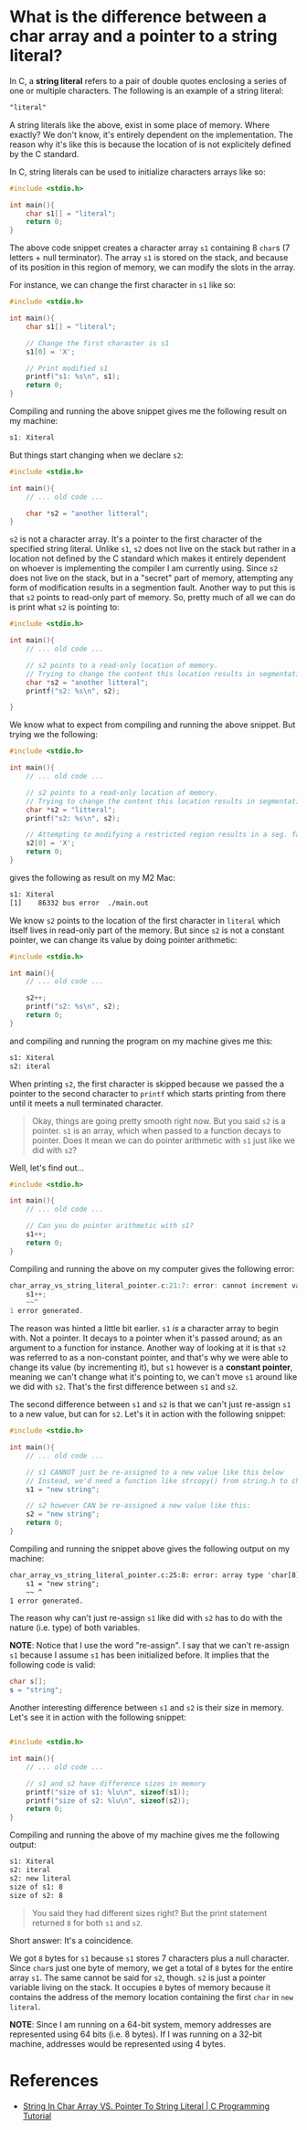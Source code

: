# What is the difference between a char array and a pointer to a string literal?

In C, a **string literal** refers to a pair of double quotes enclosing a series of one or multiple characters. The following is an example of a string literal:

```txt
"literal"
```
A string literals like the above, exist in some place of memory. Where exactly? We don't know, it's entirely dependent on the implementation. The reason why it's like this is because the location of is not explicitely defined by the C standard.

In C, string literals can be used to initialize characters arrays like so:

```c
#include <stdio.h>

int main(){
    char s1[] = "literal";
    return 0;
}
```

The above code snippet creates a character array `s1` containing 8 `char`s (7 letters + null terminator). The array `s1` is stored on the stack, and because of its position in this region of memory, we can modify the slots in the array.

For instance, we can change the first character in `s1` like so:

```c
#include <stdio.h>

int main(){
    char s1[] = "literal";

    // Change the first character is s1
    s1[0] = 'X';

    // Print modified s1
    printf("s1: %s\n", s1);
    return 0;
}
```

Compiling and running the above snippet gives me the following result on my machine:

```c
s1: Xiteral
```

But things start changing when we declare `s2`:

```c
#include <stdio.h>

int main(){
    // ... old code ...

    char *s2 = "another litteral";
}
```
`s2` is not a character array. It's a pointer to the first character of the specified string literal. Unlike `s1`, `s2` does not live on the stack but rather in a location not defined by the C standard which makes it entirely dependent on whoever is implementing the compiler I am currently using. Since `s2` does not live on the stack, but in a "secret" part of memory, attempting any form of modification results in a segmention fault. Another way to put this is that `s2` points to read-only part of memory. So, pretty much of all we can do is print what `s2` is pointing to:

```c
#include <stdio.h>

int main(){
    // ... old code ...

    // s2 points to a read-only location of memory.
    // Trying to change the content this location results in segmentation fault.
    char *s2 = "another litteral";
    printf("s2: %s\n", s2);

}
```
We know what to expect from compiling and running the above snippet. But trying we the following:

```c
#include <stdio.h>

int main(){
    // ... old code ...

    // s2 points to a read-only location of memory.
    // Trying to change the content this location results in segmentation fault.
    char *s2 = "litteral";
    printf("s2: %s\n", s2);

    // Attempting to modifying a restricted region results in a seg. fault
    s2[0] = 'X';
    return 0;
}
```
gives the following as result on my M2 Mac:
```txt
s1: Xiteral
[1]    86332 bus error  ./main.out
```

We know `s2` points to the location of the first character in `literal` which itself lives in read-only part of the memory. But since `s2` is not a constant pointer, we can change its value by doing pointer arithmetic:

```c
#include <stdio.h>

int main(){
    // ... old code ...

    s2++;
    printf("s2: %s\n", s2);
    return 0;
}
```
and compiling and running the program on my machine gives me this:

```txt
s1: Xiteral
s2: iteral
```
When printing `s2`, the first character is skipped because we passed the a pointer to the second character to `printf` which starts printing from there until it meets a null terminated character.

> Okay, things are going pretty smooth right now. But you said `s2` is a pointer. `s1` is an array, which when passed to a function decays to pointer. Does it mean we can do pointer arithmetic with `s1` just like we did with `s2`?

Well, let's find out...

```c
#include <stdio.h>

int main(){
    // ... old code ...

    // Can you do pointer arithmetic with s1?
    s1++;
    return 0;
}
```
Compiling and running the above on my computer gives the following error:

```c
char_array_vs_string_literal_pointer.c:21:7: error: cannot increment value of type 'char[8]'
    s1++;
    ~~^
1 error generated.
```

The reason was hinted a little bit earlier. `s1` _is_ a character array to begin with. Not a pointer. It decays to a pointer when it's passed around; as an argument to a function for instance. Another way of looking at it is that `s2` was referred to as a non-constant pointer, and that's why we were able to change its value (by incrementing it), but `s1` however is a **constant pointer**, meaning we can't change what it's pointing to, we can't move `s1` around like we did with `s2`. That's the first difference between `s1` and `s2`.

The second difference between `s1` and `s2` is that we can't just re-assign `s1` to a new value, but can for `s2`. Let's it in action with the following snippet:

```c
#include <stdio.h>

int main(){
    // ... old code ...

    // s1 CANNOT just be re-assigned to a new value like this below
    // Instead, we'd need a function like strcopy() from string.h to change the chars in s1.
    s1 = "new string";

    // s2 however CAN be re-assigned a new value like this:
    s2 = "new string";
    return 0;
}
```
Compiling and running the snippet above gives the following output on my machine:

```txt
char_array_vs_string_literal_pointer.c:25:8: error: array type 'char[8]' is not assignable
    s1 = "new string";
    ~~ ^
1 error generated.
```
The reason why can't just re-assign `s1` like did with `s2` has to do with the nature (i.e. type) of both variables.

**NOTE**: Notice that I use the word "re-assign". I say that we can't re-assign `s1` because I assume `s1` has been initialized before. It implies that the following code is valid:

```c
char s[];
s = "string";
```

Another interesting difference between `s1` and `s2` is their size in memory. Let's see it in action with the following snippet:

```c

#include <stdio.h>

int main(){
    // ... old code ...

    // s1 and s2 have difference sizes in memory
    printf("size of s1: %lu\n", sizeof(s1));
    printf("size of s2: %lu\n", sizeof(s2));
    return 0;
}
```
Compiling and running the above of my machine gives me the following output:

```txt
s1: Xiteral
s2: iteral
s2: new literal
size of s1: 8
size of s2: 8
```
> You said they had different sizes right? But the print statement returned `8` for both `s1` and `s2`.

Short answer: It's a coincidence.

We got `8` bytes for `s1` because `s1` stores 7 characters plus a null character. Since `char`s just one byte of memory, we get a total of `8` bytes for the entire array `s1`. The same cannot be said for `s2`, though. `s2` is just a pointer variable living on the stack. It occupies `8` bytes of memory because it contains the address of the memory location containing the first `char` in `new literal`.

**NOTE**: Since I am running on a 64-bit system, memory addresses are represented using 64 bits (i.e. 8 bytes). If I was running on a 32-bit machine, addresses would be represented using 4 bytes.

# References
- [String In Char Array VS. Pointer To String Literal | C Programming Tutorial](https://youtu.be/Qp3WatLL_Hc?si=0AgPODktqP1zX1md)
